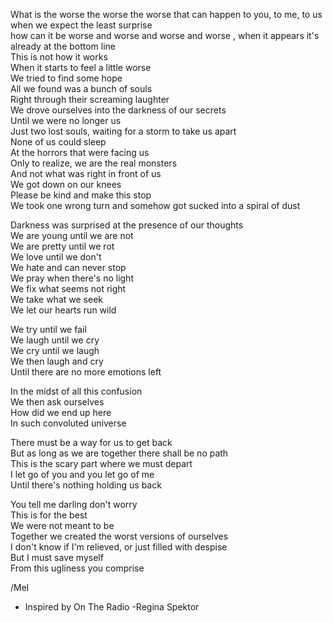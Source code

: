 What is the worse the worse the worse that can happen to you, to me, to us when we expect the least surprise\
how can it be worse and worse and worse and worse , when it appears it's already at the bottom line\
This is not how it works\
When it starts to feel a little worse\
We tried to find some hope\
All we found was a bunch of souls\
Right through their screaming laughter\
We drove ourselves into the darkness of our secrets\
Until we were no longer us\
Just two lost souls, waiting for a storm to take us apart\
None of us could sleep\
At the horrors that were facing us\
Only to realize, we are the real monsters\
And not what was right in front of us\
We got down on our knees\
Please be kind and make this stop\
We took one wrong turn and somehow got sucked into a spiral of dust

Darkness was surprised at the presence of our thoughts\
We are young until we are not\
We are pretty until we rot\
We love until we don't\
We hate and can never stop\
We pray when there's no light\
We fix what seems not right\
We take what we seek\
We let our hearts run wild

We try until we fail\
We laugh until we cry\
We cry until we laugh\
We then laugh and cry\
Until there are no more emotions left

In the midst of all this confusion\
We then ask ourselves\
How did we end up here\
In such convoluted universe

There must be a way for us to get back\
But as long as we are together there shall be no path\
This is the scary part where we must depart\
I let go of you and you let go of me\
Until there's nothing holding us back

You tell me darling don't worry\
This is for the best\
We were not meant to be\
Together we created the worst versions of ourselves\
I don't know if I'm relieved, or just filled with despise\
But I must save myself\
From this ugliness you comprise

/Mel
- Inspired by On The Radio -Regina Spektor
